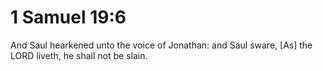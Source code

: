 # 1 Samuel 19:6

And Saul hearkened unto the voice of Jonathan: and Saul sware, [As] the LORD liveth, he shall not be slain.